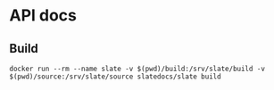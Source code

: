 # API docs

## Build
`docker run --rm --name slate -v $(pwd)/build:/srv/slate/build -v $(pwd)/source:/srv/slate/source slatedocs/slate build`
